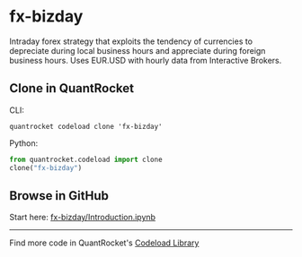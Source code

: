# fx-bizday

Intraday forex strategy that exploits the tendency of currencies to depreciate during local business hours and appreciate during foreign business hours. Uses EUR.USD with hourly data from Interactive Brokers.

## Clone in QuantRocket

CLI:

```shell
quantrocket codeload clone 'fx-bizday'
```

Python:

```python
from quantrocket.codeload import clone
clone("fx-bizday")
```

## Browse in GitHub

Start here: [fx-bizday/Introduction.ipynb](fx-bizday/Introduction.ipynb)

***

Find more code in QuantRocket's [Codeload Library](https://www.quantrocket.com/code/)
